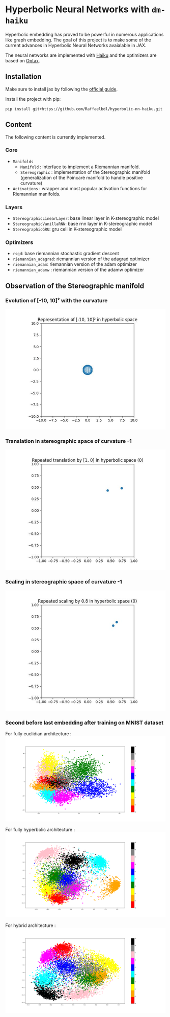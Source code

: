 # Hyperbolic Neural Networks with `dm-haiku`

Hyperbolic embedding has proved to be powerful in numerous applications like graph embedding. The goal of this project is to make some of the current advances in Hyperbolic Neural Networks avaialable in JAX.

The neural networks are implemented with [Haiku](https://github.com/deepmind/dm-haiku) and the optimizers are based on [Optax](https://github.com/deepmind/optax).

## Installation 

Make sure to install jax by following the [official guide](https://github.com/google/jax#installation).

Install the project with pip:
```
pip install git+https://github.com/Raffaelbdl/hyperbolic-nn-haiku.git
```

## Content
The following content is currently implemented.

### Core
* `Manifolds`  
    * `Manifold` : interface to implement a Riemannian manifold.
    * `Stereographic` : implementation of the Stereographic manifold (generalization of the Poincaré manifold to handle positive curvature)
* `Activations` : wrapper and most popular activation functions for Riemannian manifolds.

### Layers
* `StereographicLinearLayer`: base linear layer in K-stereographic model
* `StereographicVanillaRNN`: base rnn layer in K-stereographic model
* `StereographicGRU`: gru cell in K-stereographic model

### Optimizers
* `rsgd`: base riemannian stochastic gradient descent
* `riemannian_adagrad`: riemannian version of the adagrad optimizer
* `riemannian_adam`: riemannian version of the adam optimizer
* `riemannian_adamw` : riemannian version of the adamw optimizer


## Observation of the Stereographic manifold

### Evolution of [-10, 10]² with the curvature
![](./resources/curvature.gif)

### Translation in stereographic space of curvature -1
![](./resources/translation.gif)

### Scaling in stereographic space of curvature -1
![](./resources/scale.gif)

### Second before last embedding after training on MNIST dataset
For fully euclidian architecture :
![](./resources/val_e_emb_lr_0.1.png)

For fully hyperbolic architecture :
![](./resources/val_h_emb_lr_0.1.png)

For hybrid architecture :
![](./resources/val_hhyb_emb_lr_0.1.png)

